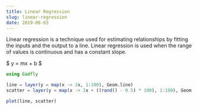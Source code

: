 ```yaml
---
title: Linear Regression
slug: linear-regression
date: 2019-06-03
---
```


Linear regression is a technique used for estimating relationships by fitting the inputs and the output to a line. Linear regression is used when the range of values is continuous and has a constant slope.

$
y = mx + b
$

<object data="/linear-regression.svg" type="image/svg+xml"></object>

```julia
using Gadfly

line = layer(y = map(x -> 2x, 1:100), Geom.line)
scatter = layer(y = map(x -> 2x + ((rand() - 0.5) * 100), 1:100), Geom.point)

plot(line, scatter)
```
